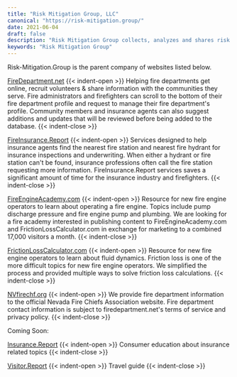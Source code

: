 ```yaml
---
title: "Risk Mitigation Group, LLC"
canonical: "https://risk-mitigation.group/"
date: 2021-06-04
draft: false
description: "Risk Mitigation Group collects, analyzes and shares risk information to help build safer communities."
keywords: "Risk Mitigation Group"
---
```

Risk-Mitigation.Group is the parent company of websites listed below.

[FireDepartment.net](https://www.firedepartment.net/)
{{< indent-open >}}
Helping fire departments get online, recruit volunteers & share information with the communities they serve. Fire administrators and firefighters can scroll to the bottom of their fire department profile and request to manage their fire department's profile. Community members and insurance agents can also suggest additions and updates that will be reviewed before being added to the database.
{{< indent-close >}}

[FireInsurance.Report](https://fireinsurance.report/)
{{< indent-open >}}
 Services designed to help insurance agents find the nearest fire station and nearest fire hydrant for insurance inspections and underwriting. When either a hydrant or fire station can't be found, insurance professions often call the fire station requesting more information. FireInsurance.Report services saves a significant amount of time for the insurance industry and firefighters.
{{< indent-close >}}


[FireEngineAcademy.com](http://fireengineacademy.com/)
{{< indent-open >}}
Resource for new fire engine operators to learn about operating a fire engine. Topics include pump discharge pressure and fire engine pump and plumbing. We are looking for a fire academy interested in publishing content to FireEngineAcademy.com and FrictionLossCalculator.com in exchange for marketing to a combined 17,000 visitors a month.
{{< indent-close >}}

[FrictionLossCalculator.com](https://www.frictionlosscalculator.com/)
{{< indent-open >}}
Resource for new fire engine operators to learn about fluid dynamics. Friction loss is one of the more difficult topics for new fire engine operators. We simplified the process and provided multiple ways to solve friction loss calculations.
{{< indent-close >}}

[NVfirechf.org](https://www.nvfirechf.org/)
{{< indent-open >}}
We provide fire department information to the official Nevada Fire Chiefs Association website. Fire department contact information is subject to firedepartment.net's terms of service and privacy policy.
{{< indent-close >}}

Coming Soon:

[Insurance.Report](https://Insurance.Report)
{{< indent-open >}}
Consumer education about insurance related topics
{{< indent-close >}}

[Visitor.Report](https://Insurance.Report)
{{< indent-open >}}
Travel guide
{{< indent-close >}}
